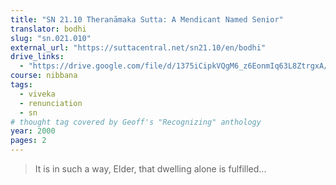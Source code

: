 ```yaml
---
title: "SN 21.10 Theranāmaka Sutta: A Mendicant Named Senior"
translator: bodhi
slug: "sn.021.010"
external_url: "https://suttacentral.net/sn21.10/en/bodhi"
drive_links:
  - "https://drive.google.com/file/d/1375iCipkVQgM6_z6EonmIq63L8ZtrgxA/view?usp=drivesdk"
course: nibbana
tags:
  - viveka
  - renunciation
  - sn
# thought tag covered by Geoff's "Recognizing" anthology
year: 2000
pages: 2
---
```


> It is in such a way, Elder, that dwelling alone is fulfilled...
